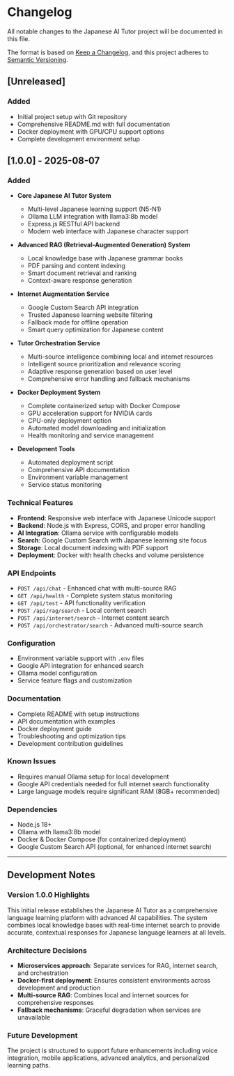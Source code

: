 # Changelog

All notable changes to the Japanese AI Tutor project will be documented in this file.

The format is based on [Keep a Changelog](https://keepachangelog.com/en/1.0.0/),
and this project adheres to [Semantic Versioning](https://semver.org/spec/v2.0.0.html).

## [Unreleased]

### Added
- Initial project setup with Git repository
- Comprehensive README.md with full documentation
- Docker deployment with GPU/CPU support options
- Complete development environment setup

## [1.0.0] - 2025-08-07

### Added
- **Core Japanese AI Tutor System**
  - Multi-level Japanese learning support (N5-N1)
  - Ollama LLM integration with llama3:8b model
  - Express.js RESTful API backend
  - Modern web interface with Japanese character support

- **Advanced RAG (Retrieval-Augmented Generation) System**
  - Local knowledge base with Japanese grammar books
  - PDF parsing and content indexing
  - Smart document retrieval and ranking
  - Context-aware response generation

- **Internet Augmentation Service**
  - Google Custom Search API integration
  - Trusted Japanese learning website filtering
  - Fallback mode for offline operation
  - Smart query optimization for Japanese content

- **Tutor Orchestration Service**
  - Multi-source intelligence combining local and internet resources
  - Intelligent source prioritization and relevance scoring
  - Adaptive response generation based on user level
  - Comprehensive error handling and fallback mechanisms

- **Docker Deployment System**
  - Complete containerized setup with Docker Compose
  - GPU acceleration support for NVIDIA cards
  - CPU-only deployment option
  - Automated model downloading and initialization
  - Health monitoring and service management

- **Development Tools**
  - Automated deployment script
  - Comprehensive API documentation
  - Environment variable management
  - Service status monitoring

### Technical Features
- **Frontend**: Responsive web interface with Japanese Unicode support
- **Backend**: Node.js with Express, CORS, and proper error handling
- **AI Integration**: Ollama service with configurable models
- **Search**: Google Custom Search with Japanese learning site focus
- **Storage**: Local document indexing with PDF support
- **Deployment**: Docker with health checks and volume persistence

### API Endpoints
- `POST /api/chat` - Enhanced chat with multi-source RAG
- `GET /api/health` - Complete system status monitoring
- `GET /api/test` - API functionality verification
- `POST /api/rag/search` - Local content search
- `POST /api/internet/search` - Internet content search
- `POST /api/orchestrator/search` - Advanced multi-source search

### Configuration
- Environment variable support with `.env` files
- Google API integration for enhanced search
- Ollama model configuration
- Service feature flags and customization

### Documentation
- Complete README with setup instructions
- API documentation with examples
- Docker deployment guide
- Troubleshooting and optimization tips
- Development contribution guidelines

### Known Issues
- Requires manual Ollama setup for local development
- Google API credentials needed for full internet search functionality
- Large language models require significant RAM (8GB+ recommended)

### Dependencies
- Node.js 18+
- Ollama with llama3:8b model
- Docker & Docker Compose (for containerized deployment)
- Google Custom Search API (optional, for enhanced internet search)

---

## Development Notes

### Version 1.0.0 Highlights
This initial release establishes the Japanese AI Tutor as a comprehensive language learning platform with advanced AI capabilities. The system combines local knowledge bases with real-time internet search to provide accurate, contextual responses for Japanese language learners at all levels.

### Architecture Decisions
- **Microservices approach**: Separate services for RAG, internet search, and orchestration
- **Docker-first deployment**: Ensures consistent environments across development and production
- **Multi-source RAG**: Combines local and internet sources for comprehensive responses
- **Fallback mechanisms**: Graceful degradation when services are unavailable

### Future Development
The project is structured to support future enhancements including voice integration, mobile applications, advanced analytics, and personalized learning paths.
